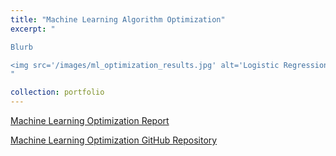 ```yaml
---
title: "Machine Learning Algorithm Optimization"
excerpt: "

Blurb

<img src='/images/ml_optimization_results.jpg' alt='Logistic Regression and Decision Tree Optimization Results' width='500' height='500' style='display: block; margin: 0 auto;'>
"

collection: portfolio
---
```


[Machine Learning Optimization Report](/images/ml_optimization_report.pdf)

[Machine Learning Optimization GitHub Repository](https://github.com/ajoherron/ML_Algorithm_Optimization)